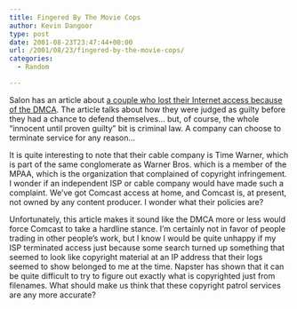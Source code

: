 ```yaml
---
title: Fingered By The Movie Cops
author: Kevin Dangoor
type: post
date: 2001-08-23T23:47:44+00:00
url: /2001/08/23/fingered-by-the-movie-cops/
categories:
  - Random

---
```

Salon has an article about [a couple who lost their Internet access because of the DMCA][1]. The article talks about how they were judged as guilty before they had a chance to defend themselves&#8230; but, of course, the whole &#8220;innocent until proven guilty&#8221; bit is criminal law. A company can choose to terminate service for any reason&#8230;
  
<!--more-->


  
It is quite interesting to note that their cable company is Time Warner, which is part of the same conglomerate as Warner Bros. which is a member of the MPAA, which is the organization that complained of copyright infringement. I wonder if an independent ISP or cable company would have made such a complaint. We&#8217;ve got Comcast access at home, and Comcast is, at present, not owned by any content producer. I wonder what their policies are?
  
Unfortunately, this article makes it sound like the DMCA more or less would force Comcast to take a hardline stance. I&#8217;m certainly not in favor of people trading in other people&#8217;s work, but I know I would be quite unhappy if my ISP terminated access just because some search turned up something that seemed to look like copyright material at an IP address that their logs seemed to show belonged to me at the time. Napster has shown that it can be quite difficult to try to figure out exactly what is copyrighted just from filenames. What should make us think that these copyright patrol services are any more accurate?

 [1]: http://www.salon.com/tech/feature/2001/08/23/pirate/index.html